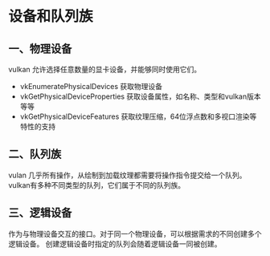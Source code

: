# 设备和队列族

## 一、物理设备
vulkan 允许选择任意数量的显卡设备，并能够同时使用它们。

- vkEnumeratePhysicalDevices 获取物理设备
- vkGetPhysicalDeviceProperties 获取设备属性，如名称、类型和vulkan版本等等
- vkGetPhysicalDeviceFeatures 获取纹理压缩，64位浮点数和多视口渲染等特性的支持

## 二、队列族
vulan 几乎所有操作，从绘制到加载纹理都需要将操作指令提交给一个队列。vulkan有多种不同类型的队列，它们属于不同的队列族。

## 三、逻辑设备
作为与物理设备交互的接口。对于同一个物理设备，可以根据需求的不同创建多个逻辑设备。
创建逻辑设备时指定的队列会随着逻辑设备一同被创建。